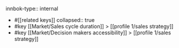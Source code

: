 innbok-type:: internal
- #[[related keys]]
collapsed:: true
- #key [[Market/Sales cycle duration]] > [[profile 1/sales strategy]]
- #key [[Market/Decision makers accessibility]] > [[profile 1/sales strategy]]




